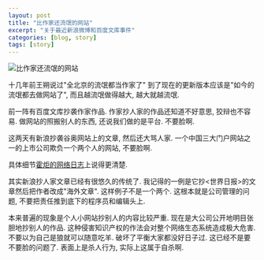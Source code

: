 ```yaml
---
layout: post
title: "比作家还流氓的网站"
excerpt: "关于最近新浪微博和百度文库事件"
categories: [blog, story]
tags: [story]
---
```


![比作家还流氓的网站](/media/content/baidu_sina_shit.jpg)

十几年前王朔说过"全北京的流氓都当作家了"
到了现在的更新版本应该是"如今的流氓都去做网站了", 
而且越流氓做得越大, 越大就越流氓. 

前一阵有百度文库抄袭作家作品. 
作家抄人家的作品还知道不好意思, 狡辩也不容易.
做网站的照搬别人的东西, 还说我们做的是平台.
不要脸啊. 

这两天有新浪抄袭谷奥网站上的文章, 然后还大骂人家. 
一个中国三大门户网站之一的上市公司欺负一个两个人的网站, 
不要脸啊. 

具体细节[霍炬的网络日志](http://blog.devep.net/virushuo/2011/06/09/post_81.html)上说得更清楚. 

其实新浪抄人家文章已经有很悠久的传统了. 我记得的一例是它抄<世界日报>的文章然后把作者改成"海外文章". 这样例子不是一个两个. 这根本就是公司管理的问题, 不要把责任推到底下的程序员和编辑头上.  

本来普遍的现象是个人小网站抄别人的内容比较严重. 现在是大公司公开地明目张胆地抄别人的作品. 这种侵害知识产权的作法会对整个网络生态系统造成极大危害. 不要以为自己是狼就可以随意吃羊. 破坏了平衡大家都没好日子过. 这已经不是要不要脸的问题了. 表面上是杀人行为, 实际上这属于自杀啊. 

